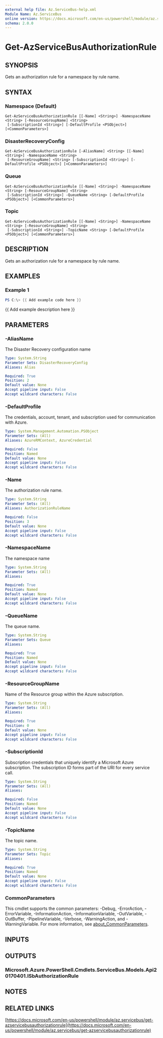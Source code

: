 ```yaml
---
external help file: Az.ServiceBus-help.xml
Module Name: Az.ServiceBus
online version: https://docs.microsoft.com/en-us/powershell/module/az.servicebus/get-azservicebusauthorizationrule
schema: 2.0.0
---
```


# Get-AzServiceBusAuthorizationRule

## SYNOPSIS
Gets an authorization rule for a namespace by rule name.

## SYNTAX

### Namespace (Default)
```
Get-AzServiceBusAuthorizationRule [[-Name] <String>] -NamespaceName <String> [-ResourceGroupName] <String>
 [-SubscriptionId <String>] [-DefaultProfile <PSObject>] [<CommonParameters>]
```

### DisasterRecoveryConfig
```
Get-AzServiceBusAuthorizationRule [-AliasName] <String> [[-Name] <String>] -NamespaceName <String>
 [-ResourceGroupName] <String> [-SubscriptionId <String>] [-DefaultProfile <PSObject>] [<CommonParameters>]
```

### Queue
```
Get-AzServiceBusAuthorizationRule [[-Name] <String>] -NamespaceName <String> [-ResourceGroupName] <String>
 [-SubscriptionId <String>] -QueueName <String> [-DefaultProfile <PSObject>] [<CommonParameters>]
```

### Topic
```
Get-AzServiceBusAuthorizationRule [[-Name] <String>] -NamespaceName <String> [-ResourceGroupName] <String>
 [-SubscriptionId <String>] -TopicName <String> [-DefaultProfile <PSObject>] [<CommonParameters>]
```

## DESCRIPTION
Gets an authorization rule for a namespace by rule name.

## EXAMPLES

### Example 1
```powershell
PS C:\> {{ Add example code here }}
```

{{ Add example description here }}

## PARAMETERS

### -AliasName
The Disaster Recovery configuration name

```yaml
Type: System.String
Parameter Sets: DisasterRecoveryConfig
Aliases: Alias

Required: True
Position: 2
Default value: None
Accept pipeline input: False
Accept wildcard characters: False
```

### -DefaultProfile
The credentials, account, tenant, and subscription used for communication with Azure.

```yaml
Type: System.Management.Automation.PSObject
Parameter Sets: (All)
Aliases: AzureRMContext, AzureCredential

Required: False
Position: Named
Default value: None
Accept pipeline input: False
Accept wildcard characters: False
```

### -Name
The authorization rule name.

```yaml
Type: System.String
Parameter Sets: (All)
Aliases: AuthorizationRuleName

Required: False
Position: 3
Default value: None
Accept pipeline input: False
Accept wildcard characters: False
```

### -NamespaceName
The namespace name

```yaml
Type: System.String
Parameter Sets: (All)
Aliases:

Required: True
Position: Named
Default value: None
Accept pipeline input: False
Accept wildcard characters: False
```

### -QueueName
The queue name.

```yaml
Type: System.String
Parameter Sets: Queue
Aliases:

Required: True
Position: Named
Default value: None
Accept pipeline input: False
Accept wildcard characters: False
```

### -ResourceGroupName
Name of the Resource group within the Azure subscription.

```yaml
Type: System.String
Parameter Sets: (All)
Aliases:

Required: True
Position: 0
Default value: None
Accept pipeline input: False
Accept wildcard characters: False
```

### -SubscriptionId
Subscription credentials that uniquely identify a Microsoft Azure subscription. The subscription ID forms part of the URI for every service call.

```yaml
Type: System.String
Parameter Sets: (All)
Aliases:

Required: False
Position: Named
Default value: None
Accept pipeline input: False
Accept wildcard characters: False
```

### -TopicName
The topic name.

```yaml
Type: System.String
Parameter Sets: Topic
Aliases:

Required: True
Position: Named
Default value: None
Accept pipeline input: False
Accept wildcard characters: False
```

### CommonParameters
This cmdlet supports the common parameters: -Debug, -ErrorAction, -ErrorVariable, -InformationAction, -InformationVariable, -OutVariable, -OutBuffer, -PipelineVariable, -Verbose, -WarningAction, and -WarningVariable. For more information, see [about_CommonParameters](http://go.microsoft.com/fwlink/?LinkID=113216).

## INPUTS

## OUTPUTS

### Microsoft.Azure.PowerShell.Cmdlets.ServiceBus.Models.Api20170401.ISbAuthorizationRule
## NOTES

## RELATED LINKS

[https://docs.microsoft.com/en-us/powershell/module/az.servicebus/get-azservicebusauthorizationrule](https://docs.microsoft.com/en-us/powershell/module/az.servicebus/get-azservicebusauthorizationrule)

